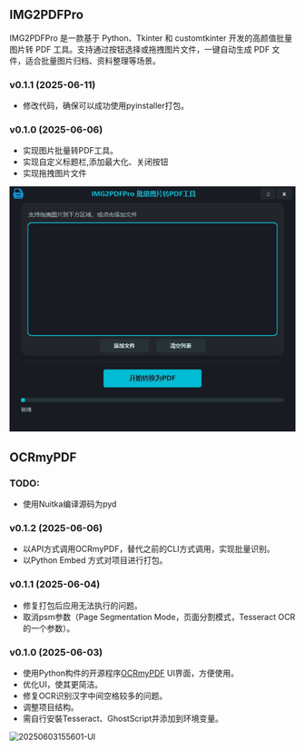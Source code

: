 ## IMG2PDFPro
IMG2PDFPro 是一款基于 Python、Tkinter 和 customtkinter 开发的高颜值批量图片转 PDF 工具。支持通过按钮选择或拖拽图片文件，一键自动生成 PDF 文件，适合批量图片归档、资料整理等场景。


### v0.1.1 (2025-06-11)
- 修改代码，确保可以成功使用pyinstaller打包。

### v0.1.0 (2025-06-06)
- 实现图片批量转PDF工具。
- 实现自定义标题栏,添加最大化、关闭按钮
- 实现拖拽图片文件

![IMG2PDFPro](../docs/Image/20250611164058-img2pdf-UI.jpg)


## OCRmyPDF

### TODO:
- 使用Nuitka编译源码为pyd

### v0.1.2 (2025-06-06)
- 以API方式调用OCRmyPDF，替代之前的CLI方式调用，实现批量识别。
- 以Python Embed 方式对项目进行打包。

### v0.1.1 (2025-06-04)
- 修复打包后应用无法执行的问题。
- 取消psm参数（Page Segmentation Mode，页面分割模式，Tesseract OCR 的一个参数）。

### v0.1.0 (2025-06-03)
- 使用Python构件的开源程序[OCRmyPDF](https://github.com/ocrmypdf/OCRmyPDF) UI界面，方便使用。
- 优化UI，使其更简洁。
- 修复OCR识别汉字中间空格较多的问题。
- 调整项目结构。
- 需自行安裝Tesseract、GhostScript并添加到环境变量。

![20250603155601-UI](https://github.com/user-attachments/assets/512a2b46-6f12-4567-ac6f-8bbae8d50c55)